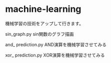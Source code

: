 # machine-learning

機械学習の技術をアップして行きます。

sin_graph.py sin関数のグラフ描画

and_ prediction.py	AND演算を機械学習させてみる

xor_ prediction.py	XOR演算を機械学習させてみる
